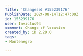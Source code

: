 ```yaml
---
Title: 'Changeset #155239176'
PublishDate: 2024-08-14T12:47:09Z
id: 155239176
user: Invictus94
comment: Change of location
created_by: iD 2.29.0
tags:
- Montenegro

---
```

